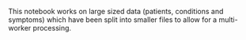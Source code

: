 This notebook works on large sized data (patients, conditions and symptoms) which have been split into smaller files to allow for a multi-worker processing.